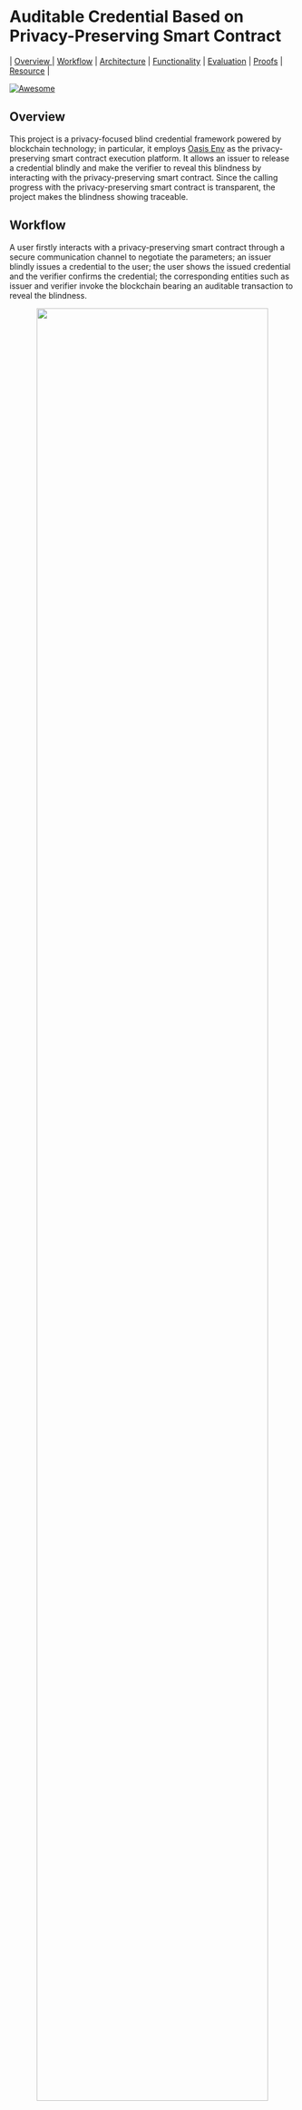 # Auditable Credential Based on Privacy-Preserving Smart Contract


| <a href="#overview"> Overview </a> | <a href="#workflow">Workflow</a> | <a href="#architecture">Architecture</a> | <a href="#architecture">Functionality</a> | <a href="#evaluation">Evaluation</a> | <a href="#proofs">Proofs</a> | <a href="#resource">Resource</a> |

[![Awesome](https://cdn.rawgit.com/sindresorhus/awesome/d7305f38d29fed78fa85652e3a63e154dd8e8829/media/badge.svg)](https://github.com/sindresorhus/awesome)

## Overview
This project is a privacy-focused blind credential framework powered by blockchain technology;  in particular, it employs [Oasis Env](https://www.oasislabs.com/) as the privacy-preserving smart contract execution platform.  It allows an issuer to release a credential blindly and make the verifier to reveal this blindness by interacting with the privacy-preserving smart contract. Since the calling progress with the privacy-preserving smart contract is transparent, the project makes the blindness showing traceable.


## Workflow

A user firstly interacts with a privacy-preserving smart contract through a secure communication channel to negotiate the parameters; an issuer blindly issues a credential to the user; the user shows the issued credential and the verifier confirms the credential; the corresponding entities such as issuer and verifier invoke the blockchain bearing an auditable transaction to reveal the blindness.

<!-- ![workflow](./images/workflow.png) -->

<div align="center">
<img src="./images/workflow.png" width = "90%"/>
</div>


This process is implemented as five main functionalities in our system: parameter preparation, credential issuing, credential verifying, identity tracing and credential tracing. Among them, the protocols of identity tracing and credential tracing are executed on blockchain, while the protocols of credential issuing and credential verifying are executed locally(independent of blockchain). The details are shown as follows:

|    Functionality |Description |Remark                         |
|----------------|-------------------------------|-----------------------------|
|Parameter preparation|Preparing the parameters such the p q and the order of the Group.| **on-line blockchain**         |
|Credential issuing |Blindly issuing credentials without knowing users' identity. |off-line blockchain|
|Credential verifying|Verifying credentials by the Verifier|off-line blockchain|
|Identity tracing|Tracing identity by giving the credential.|**on-line blockchain**|
|Credential tracing|Tracing credential by giving the credential identity.|**on-line blockchain**|


## Architecture

Two architectures are given in our implementation: the integration server and micro service. 

### Integration server 

An integration server [2] is a type of server that enables the integration and interaction of different operating systems, application and services within an enterprise IT environment. It enables applications and services to communicate with each other, regardless of their underlying platform. It eliminates compatibility and interoperability issues between different platforms.

As it is shown below, the server is built with [express](https://github.com/expressjs/express), which is one of the most popular frameworks for web developers.
In terms of cryptosystems, a powerful framework called [charm](https://github.com/JHUISI/charm) is employed.
To share data between these two different modules, we utilize [thrift](https://github.com/apache/thrift) (a lightweight RPC framework) for inter data communication.

<!--![Architecture](./images/Architecture.jpg)-->

<div align="center">
<img src="./images/Architecture.jpg" width = "90%"/>
</div>

We suggest using docker to deploy the integration server.

```
docker pull aowatchsea/blindca
docker run -t -i -p 443:8080 aowatchsea/blindca
start.sh
```


### Micro service

Microservice [2] architecture allows the system to be implemented in different programming languages and be deployed independently. As it is shown in the following illustration, the microservice architecture is represented as two independent services collaborating as one system: Credential issuing/verifying service and Credential tracing service. Credential issuing/verifying service is implemented by Python, while credential tracing service is implemented by NodeJs.

<div align="center">
<img src="./images/Architecture1.png" width = "90%"/>
</div>

## Evaluation

### Performance testing
This table shows the average testing time (in seconds) for each procedure (**1000 rounds**) under different security parameters (Elliptic Curves 192, Elliptic Curves 256, Integers Group 256, Integers Group 1024). 

> All experiments are conducted on a Dell precision 3630 tower with 16GB of RAM and one 3.7GHz six core i7-8700K processors running Ubuntu 18.04.

For more details, we refer the reader to [Elliptic_Curves_192_result](./test/result/ECC_192_result.csv), [Elliptic_Curves_256_result](./test/result/ECC_256_result.csv), [Integers_Group_256_result](./test/result/DL_256_result.csv), [Integers_Group_1024_result](./test/result/DL_1024_result.csv).

||Parameter preparation|Credential issuing|Credential verifying |Identity tracing|Credential tracing| 
|:-:|:-:|:-:|:-:|:-:|:-:| 
|Elliptic Curves 192|0.00052|0.00454|0.00141|0.00391|0.00216| 
|Elliptic Curves 256|0.00084|0.00740|0.00232|0.00455|0.00306| 
|Integers Group 256 |0.02839|0.000245|0.00008|0.00041|0.00038|
|Integers Group 1024|2.28698|0.006368|0.00296|&times;|&times;|

We use a simulation-based testing approach to test the code execution in a smart contract. We first simulate the network request and response time NT1 with calling an empty function in the smart contract. Then, we simulate the network request and response time NT2 with calling a function that covers the code. Lastly, the code execution time is represented as NT2 getting rid of NT1. The below picture shows the part of the test record according to our new testing method.

<div align="center">
<img src="./images/test.png" width = "90%"/>
</div>

### Latency testing

Latency is an essential consideration for adopting a blockchain based system - too much latency may discourage the user from employing such kind of system. In our prototype,  the latency time includes blockchain confirming time T2 and the network request time T1 and response time T3 which is shown as follows:

<div align="center">
<img src="./images/delay.png" width = "45%"/>
</div>

<div align="center"> <a href="https://www.codecogs.com/eqnedit.php?latex=T_{total}&space;=&space;T_{1}&space;&plus;&space;T_{2}&space;&plus;&space;T_{3}" target="_blank"><img src="https://latex.codecogs.com/gif.latex?T_{total}&space;=&space;T_{1}&space;&plus;&space;T_{2}&space;&plus;&space;T_{3}" title="T_{total} = T_{1} + T_{2} + T_{3}" /></a> </div>
 

> Latency testing of credential issuing and credential verifying are not covered in the table since these operations are executed independently from blockchain.

||Contract deployment |Parameter preparation |Identity tracing|Credential tracing| 
|:-:|:-:|:-:|:-:|:-:|
|Elliptic Curves 192|14.104|12.346|16.678|16.052| 
|Elliptic Curves 256|15.213|14.781|17.538|18.905| 
|Integers Group 256|12.563|11.327|12.870|15.659|
|Integers Group 1024|13.263|&times;|&times;|&times;| 

### Cost testing
Our project is based on [Oasis Env](https://www.oasislabs.com/). In this stage their coin is used at no costs. However, the gas of the related operations is still evaluated to prove that this cost is acceptable even if it will have intrinsic value in the future.

> Similar to the above latency testing, the cost testing of credential issuing and credential verifying are not covered in the table since these operations are executed independently from  blockchain.

||Contract deployment |Parameter preparation |Identity tracing|Credential tracing| 
|:-:|:-:|:-:|:-:|:-:|
|Elliptic Curves 192|0.000264|0.00020|0.002930|0.002979| 
|Elliptic Curves 256|0.000264|0.00020|0.003889|0.003902| 
|Integers Group 256|0.000157|0.000139|0.000060|0.000051| 
|Integers Group 1024|0.000157|&times;|&times;|&times;|



## Proofs

Game based Cryptographic Proofs


## Resource

1. Project page [auditable-credential-webpage](https://auditable-credential.github.io/auditable-credential-webpage/)
2. Documentation [auditable-credential-documentation](https://typex-1.github.io/auditable-credential-documentation/)
3. Performance testing records
   * Elliptic Curves version [Elliptic_Curves_192_result](./test/result/ECC_192_result.csv), [Elliptic_Curves_256_result](./test/result/ECC_256_result.csv).
   * Integers Group version [Integers_Group_256_result](./test/result/DL_256_result.csv), [Integers_Group_1024_result](./test/result/DL_1024_result.csv).
4. Delay & Cost testing records  [transactions in Oasis Devnet](<https://blockexplorer.oasiscloud.io/address/0xc0da132a37c52f7c244e5e02ca79e4f3c8d116ea/transactions>)

## Reference

[1] <https://searchcio.techtarget.com/definition/integration-server>  
[2] <https://microservices.io/>


   
